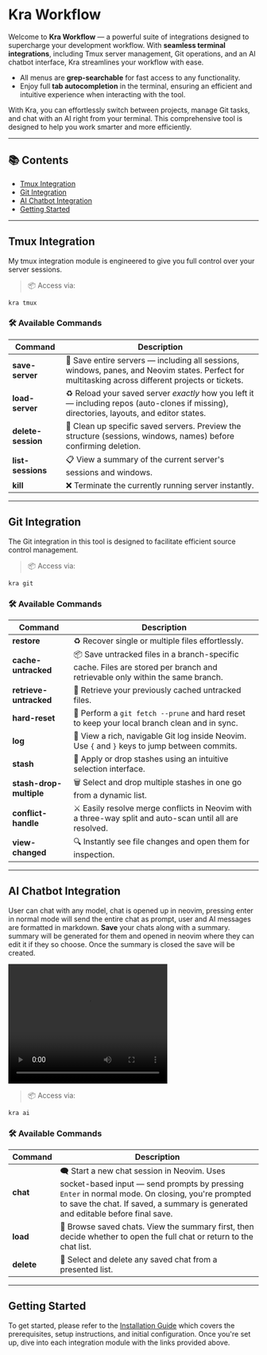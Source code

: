 # Kra Workflow

Welcome to **Kra Workflow** — a powerful suite of integrations designed to supercharge your development workflow. With **seamless terminal integrations**, including Tmux server management, Git operations, and an AI chatbot interface, Kra streamlines your workflow with ease.

- All menus are **grep-searchable** for fast access to any functionality.
- Enjoy full **tab autocompletion** in the terminal, ensuring an efficient and intuitive experience when interacting with the tool.

With Kra, you can effortlessly switch between projects, manage Git tasks, and chat with an AI right from your terminal. This comprehensive tool is designed to help you work smarter and more efficiently.

---

## 📚 Contents

- [Tmux Integration](#tmux-integration)
- [Git Integration](#git-integration)
- [AI Chatbot Integration](#ai-chatbot-integration)
- [Getting Started](#getting-started)

---

## Tmux Integration

My tmux integration module is engineered to give you full control over your server sessions.

> 📦 Access via:
```
kra tmux
```

### 🛠️ Available Commands
| Command            | Description                                                                                                                                        |
| ------------------ | -------------------------------------------------------------------------------------------------------------------------------------------------- |
| **save-server**    | 💾 Save entire servers — including all sessions, windows, panes, and Neovim states. Perfect for multitasking across different projects or tickets. |
| **load-server**    | ♻️ Reload your saved server *exactly* how you left it — including repos (auto-clones if missing), directories, layouts, and editor states.         |
| **delete-session** | 🧹 Clean up specific saved servers. Preview the structure (sessions, windows, names) before confirming deletion.                                   |
| **list-sessions**  | 📋 View a summary of the current server's sessions and windows.                                                                                    |
| **kill**           | ❌ Terminate the currently running server instantly.                                                                                                |
---

## Git Integration

The Git integration in this tool is designed to facilitate efficient source control management.

> 📦 Access via:
```
kra git
```

### 🛠️ Available Commands
| Command                 | Description                                                                                                                  |
| ----------------------- | ---------------------------------------------------------------------------------------------------------------------------- |
| **restore**             | ♻️ Recover single or multiple files effortlessly.                                                                            |
| **cache-untracked**     | 📦 Save untracked files in a branch-specific cache. Files are stored per branch and retrievable only within the same branch. |
| **retrieve-untracked**  | 🔄 Retrieve your previously cached untracked files.                                                                          |
| **hard-reset**          | 🧹 Perform a `git fetch --prune` and hard reset to keep your local branch clean and in sync.                                 |
| **log**                 | 📜 View a rich, navigable Git log inside Neovim. Use `{` and `}` keys to jump between commits.                               |
| **stash**               | 💼 Apply or drop stashes using an intuitive selection interface.                                                             |
| **stash-drop-multiple** | 🗑️ Select and drop multiple stashes in one go from a dynamic list.                                                          |
| **conflict-handle**     | ⚔️ Easily resolve merge conflicts in Neovim with a three-way split and auto-scan until all are resolved.                     |
| **view-changed**        | 🔍 Instantly see file changes and open them for inspection.                                                                  |
---

## AI Chatbot Integration

User can chat with any model, chat is opened up in neovim, pressing enter in normal mode will send the entire chat as prompt, user and AI messages are formatted in markdown.
**Save** your chats along with a summary. summary will be generated for them and opened in neovim where they can edit it if they so choose. Once the summary is closed the save will be created.

<video src="docs-assets/ai-chat-bot.mp4" width="320" height="240" controls></video>

> 📦 Access via:
```
kra ai
```

### 🛠️ Available Commands
| Command    | Description                                                                                                                                                                                                                       |
| ---------- | --------------------------------------------------------------------------------------------------------------------------------------------------------------------------------------------------------------------------------- |
| **chat**   | 🗨️ Start a new chat session in Neovim. Uses socket-based input — send prompts by pressing `Enter` in normal mode. On closing, you're prompted to save the chat. If saved, a summary is generated and editable before final save. |
| **load**   | 📂 Browse saved chats. View the summary first, then decide whether to open the full chat or return to the chat list.                                                                                                              |
| **delete** | 🧽 Select and delete any saved chat from a presented list.                                                                                                                                                                        |
---

## Getting Started

To get started, please refer to the [Installation Guide](docs/installation.md) which covers the prerequisites, setup instructions, and initial configuration. Once you're set up, dive into each integration module with the links provided above.
